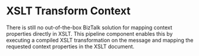 # XSLT Transform Context

There is still no out-of-the-box BizTalk solution for mapping context properties directly in XSLT.
This pipeline component enables this by executing a compiled XSLT transformation on the message and mapping the requested context properties in the XSLT document.
